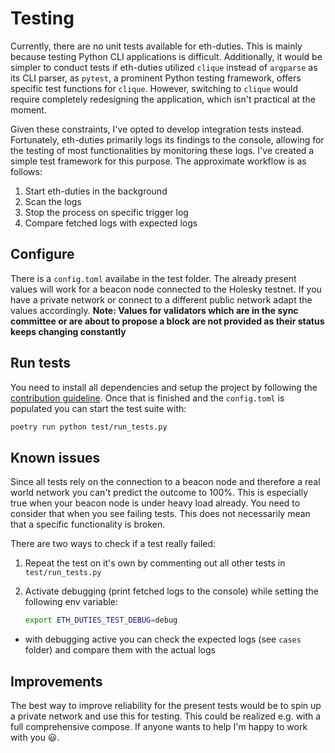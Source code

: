 # Testing

Currently, there are no unit tests available for eth-duties. This is mainly because testing Python CLI applications is difficult. Additionally, it would be simpler to conduct tests if eth-duties utilized `clique` instead of `argparse` as its CLI parser, as `pytest`, a prominent Python testing framework, offers specific test functions for `clique`. However, switching to `clique` would require completely redesigning the application, which isn't practical at the moment.

Given these constraints, I've opted to develop integration tests instead. Fortunately, eth-duties primarily logs its findings to the console, allowing for the testing of most functionalities by monitoring these logs. I've created a simple test framework for this purpose. The approximate workflow is as follows:

1. Start eth-duties in the background
1. Scan the logs
1. Stop the process on specific trigger log
1. Compare fetched logs with expected logs

## Configure

There is a `config.toml` availabe in the test folder. The already present values will work for a beacon node connected to the Holesky testnet. If you have a private network or connect to a different public network adapt the values accordingly. **Note: Values for validators which are in the sync committee or are about to propose a block are not provided as their status keeps changing constantly**

## Run tests

You need to install all dependencies and setup the project by following the [contribution guideline](contribute.md/#installation). Once that is finished and the `config.toml` is populated you can start the test suite with:

```bash
poetry run python test/run_tests.py
```

## Known issues

Since all tests rely on the connection to a beacon node and therefore a real world network you can't predict the outcome to 100%. This is especially true when your beacon node is under heavy load already. You need to consider that when you see failing tests. This does not necessarily mean that a specific functionality is broken.

There are two ways to check if a test really failed:

1. Repeat the test on it's own by commenting out all other tests in `test/run_tests.py`
1. Activate debugging (print fetched logs to the console) while setting the following env variable:

    ```bash
    export ETH_DUTIES_TEST_DEBUG=debug
    ```
  
  - with debugging active you can check the expected logs (see `cases` folder) and compare them with the actual logs

## Improvements

The best way to improve reliability for the present tests would be to spin up a private network and use this for testing. This could be realized e.g. with a full comprehensive compose. If anyone wants to help I'm happy to work with you :smiley:.
